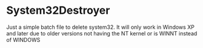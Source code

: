 # System32Destroyer
Just a simple batch file to delete system32. It will only work in Windows XP and later due to older versions not having the NT kernel or is WINNT instead of WINDOWS
